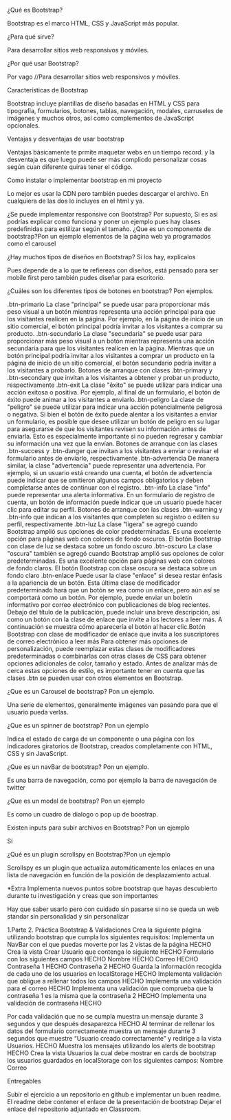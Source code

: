 ¿Qué es Bootstrap? 

Bootstrap es el marco HTML, CSS y JavaScript más popular.


¿Para qué sirve? 

Para desarrollar sitios web responsivos y móviles.


¿Por qué usar Bootstrap? 

Por vago //Para desarrollar sitios web responsivos y móviles.


Características de Bootstrap 

Bootstrap incluye plantillas de diseño basadas en HTML y CSS para tipografía, formularios, botones, tablas, navegación, modales, carruseles de imágenes y muchos otros, así como complementos de JavaScript opcionales.


Ventajas y desventajas de usar bootstrap 

Ventajas básicamente te prmite maquetar webs en un tiempo record. y la desventaja es que luego puede ser más complicdo personalizar cosas según cuan diferente quiras tener el código. 


Como instalar o implementar bootstrap en mi proyecto 

Lo mejor es usar la CDN pero también puedes descargar el archivo. En cualquiera de las dos lo incluyes en el html y ya.


¿Se puede implementar responsive con Bootstrap? Por supuesto, Si es asi podrías explicar como funciona y poner un ejemplo pues hay clases predefinidas para estilizar según el tamaño. 
¿Que es un componente de bootstrap?Pon un ejemplo elementos de la página web ya programados como el carousel 

¿Hay muchos tipos de diseños en Bootstrap? Si los hay, explícalos    

Pues depende de a lo que te refiereas con diseños, está pensado para ser mobile first pero también pudes diseñar para escritorio.


¿Cuáles son los diferentes tipos de botones en bootstrap? Pon ejemplos. 

.btn-primario La clase "principal" se puede usar para proporcionar más peso visual a un botón mientras representa una acción principal para que los visitantes realicen en la página. Por ejemplo, en la página de inicio de un sitio comercial, el botón principal podría invitar a los visitantes a comprar su producto. .btn-secundario La clase "secundaria" se puede usar para proporcionar más peso visual a un botón mientras representa una acción secundaria para que los visitantes realicen en la página. Mientras que un botón principal podría invitar a los visitantes a comprar un producto en la página de inicio de un sitio comercial, el botón secundario podría invitar a los visitantes a probarlo. Botones de arranque con clases .btn-primary y .btn-secondary que invitan a los visitantes a obtener y probar un producto, respectivamente .btn-exit La clase "éxito" se puede utilizar para indicar una acción exitosa o positiva. Por ejemplo, al final de un formulario, el botón de éxito puede animar a los visitantes a enviarlo..btn-peligro La clase de "peligro" se puede utilizar para indicar una acción potencialmente peligrosa o negativa. Si bien el botón de éxito puede alentar a los visitantes a enviar un formulario, es posible que desee utilizar un botón de peligro en su lugar para asegurarse de que los visitantes revisen su información antes de enviarla. Esto es especialmente importante si no pueden regresar y cambiar su información una vez que la envían. Botones de arranque con las clases .btn-success y .btn-danger que invitan a los visitantes a enviar o revisar el formulario antes de enviarlo, respectivamente .btn-advertencia De manera similar, la clase "advertencia" puede representar una advertencia. Por ejemplo, si un usuario está creando una cuenta, el botón de advertencia puede indicar que se omitieron algunos campos obligatorios y deben completarse antes de continuar con el registro. .btn-info La clase "info" puede representar una alerta informativa. En un formulario de registro de cuenta, un botón de información puede indicar que un usuario puede hacer clic para editar su perfil. Botones de arranque con las clases .btn-warning y .btn-info que indican a los visitantes que completen su registro o editen su perfil, respectivamente .btn-luz La clase "ligera" se agregó cuando Bootstrap amplió sus opciones de color predeterminadas. Es una excelente opción para páginas web con colores de fondo oscuros. El botón Bootstrap con clase de luz se destaca sobre un fondo oscuro .btn-oscuro La clase "oscura" también se agregó cuando Bootstrap amplió sus opciones de color predeterminadas. Es una excelente opción para páginas web con colores de fondo claros. El botón Bootstrap con clase oscura se destaca sobre un fondo claro .btn-enlace Puede usar la clase "enlace" si desea restar énfasis a la apariencia de un botón. Esta última clase de modificador predeterminado hará que un botón se vea como un enlace, pero aún así se comportará como un botón. Por ejemplo, puede enviar un boletín informativo por correo electrónico con publicaciones de blog recientes. Debajo del título de la publicación, puede incluir una breve descripción, así como un botón con la clase de enlace que invite a los lectores a leer más. A continuación se muestra cómo aparecería el botón al hacer clic.Botón Bootstrap con clase de modificador de enlace que invita a los suscriptores de correo electrónico a leer más Para obtener más opciones de personalización, puede reemplazar estas clases de modificadores predeterminadas o combinarlas con otras clases de CSS para obtener opciones adicionales de color, tamaño y estado. Antes de analizar más de cerca estas opciones de estilo, es importante tener en cuenta que las clases .btn se pueden usar con otros elementos en Bootstrap.


¿Que es un Carousel de bootstrap? Pon un ejemplo.
 
Una serie de elementos, generalmente imágenes van pasando para que el usuario pueda verlas.


¿Que es un spinner de bootstrap? Pon un ejemplo 

Indica el estado de carga de un componente o una página con los indicadores giratorios de Bootstrap, creados completamente con HTML, CSS y sin JavaScript. 


¿Que es un navBar de bootstrap? Pon un ejemplo. 

Es una barra de navegación, como por ejemplo la barra de navegación de twitter


¿Que es un modal de bootstrap? Pon un ejemplo 

Es como un cuadro de dialogo o pop up de boostrap.


Existen inputs para subir archivos en Bootstrap? Pon un ejemplo 

Sí


¿Qué es un plugin scrollspy en Bootstrap?Pon un ejemplo 

Scrollspy es un plugin que actualiza automáticamente los enlaces en una lista de navegación en función de la posición de desplazamiento actual.


*Extra
Implementa nuevos puntos sobre bootstrap que hayas descubierto durante tu investigación y creas que son importantes

Hay que saber usarlo pero con cuidado sin pasarse si no se queda un web standar sin personalidad y sin personalizar


 
 
 
1.Parte 2. Práctica Bootstrap & Validaciones
Crea la siguiente página utilizando bootstrap que cumpla los siguientes requisitos:
Implementa un NavBar con el que puedas moverte por las 2 vistas de la página HECHO
Crea la vista Crear Usuario que contenga lo siguiente HECHO
Formulario con los siguientes campos HECHO
Nombre HECHO
Correo HECHO
Contraseña 1 HECHO
Contraseña 2 HECHO
Guarda la información recogida de cada uno de los usuarios en localStorage HECHO
Implementa validación que obligue a rellenar todos los campos HECHO
Implementa una validación para el correo HECHO
Implementa una validación que comprueba que la contraseña 1 es la misma que la contraseña 2 HECHO
Implementa una validación de contraseña HECHO

Por cada validación que no se cumpla muestra un mensaje durante 3 segundos y que después desaparezca   HECHO
Al terminar de rellenar los datos del formulario correctamente muestra un mensaje durante 3 segundos que muestre “Usuario creado correctamente” y redirige a la vista Usuarios. HECHO
Muestra los mensajes utilizando los alerts de bootstrap HECHO
Crea la vista Usuarios la cual debe mostrar en cards de bootstrap los usuarios guardados en localStorage con los siguientes campos:
Nombre
Correo


Entregables

Subir el ejercicio a un repositorio en github e implementar un buen readme.
El readme debe contener el enlace de la presentación de bootstrap
Dejar el enlace del repositorio adjuntado en Classroom.
